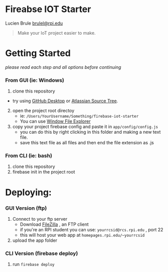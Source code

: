 # Fireabse IOT Starter
Lucien Brule <brulel@rpi.edu>

> Make your IoT project easier to make.

# Getting Started

*please read each step and all options before continuing*

### From GUI (ie: Windows)
1. clone this repository
  - try using [GitHub Desktop](https://desktop.github.com/)
		or [Atlassian Source Tree](https://www.sourcetreeapp.com/).
2. open the project root directoy
	- ie: ```/Users/YourUsername/Something/firebase-iot-starter```
	- You can use  [Window File Explorer](https://en.wikipedia.org/wiki/File_Explorer)
3. copy your project firebase config and paste it in ```app/config/config.js```
	- you can do this by right clicking in this folder and making a new text file.
	- save this text file as all files and then end the file extension as .js


### From CLI (ie: bash)

1. clone this repository
2. firebase init in the project root

# Deploying:

### GUI Version (ftp)

1. Connect to your ftp server
	- Download [FileZilla](https://filezilla-project.org/) , an FTP client
	- if you're an RPI student you can use: ```yourrcsid@rcs.rpi.edu``` , port 22
	- this will host your web app at ```homepages.rpi.edu/~yourrcsid```
2. upload the app folder

### CLI Version (firebase deploy)
1. run ```firebase deploy```
